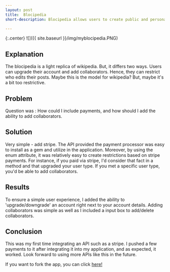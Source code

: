 ```yaml
---
layout: post
title:  Blocipedia
short-description: Blocipedia allows users to create public and personal wikis 

---
```


{:.center}
![]({{ site.baseurl }}/img/myblocipedia.PNG)

## Explanation

The blocipedia is a light replica of wikipedia. But, it differs two ways. Users can upgrade their account and add collaborators. Hence,
they can restrict who edits their posts. Maybe this is the model for wikipedia? But, maybe it's a bit too restrictive. 

## Problem

Question was : How could I include payments, and how should I add the ability to add collaborators.

## Solution

Very simple - add stripe. The API provided the payment processor was easy to install as a gem and utilize in the application. Moreover, by using the enum
attribute, it was relatively easy to create restrictions based on stripe payments. For instance, if you paid via stripe, I'd consider that fact in a method 
and that upgraded your user type. If you met a specific user type, you'd be able to add collaborators. 

## Results

To ensure a simple user experience, I added the ability to 'upgrade/downgrade' an account right next to your account details. Adding collaborators was simple as well as I
included a input box to add/delete collaborators. 

## Conclusion

This was my first time integrating an API such as a stripe. I pushed a few payments to it after integrating it into my application, and as expected,
it worked. Look forward to using more APIs like this in the future.

If you want to fork the app, you can click [here!](https://github.com/chiragshah321/blocipedia)






